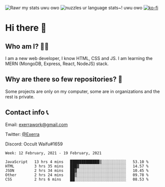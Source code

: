 ![Rawr my stats uwu owo](https://github-readme-stats.vercel.app/api?username=Exerra&show_icons=true&theme=buefy)
![nuzzles ur language stats~! uwu owo](https://github-readme-stats.vercel.app/api/top-langs/?username=Exerra&layout=compact)
[![ko-fi](https://www.ko-fi.com/img/githubbutton_sm.svg)](https://ko-fi.com/X8X130H96)
# Hi there 👋
## Who am I? 🙋‍♀️
I am a new web developer, I know HTML, CSS and JS. I am learning the MERN (MongoDB, Express, React, NodeJS) stack.
## Why are there so few repositories? 🤔
Some projects are only on my computer, some are in organizations and the rest is private.
## Contact info 📞
Email: [exerrawork@gmail.com](mailto:exerrawork@gmail.com)

Twitter: [@Exerra](https://twitter.com/exerra)

Discord: Occult Waifu#1659

<!--START_SECTION:waka-->
```text
Week: 12 February, 2021 - 19 February, 2021

JavaScript   13 hrs 4 mins   █████████████▒░░░░░░░░░░░   53.10 % 
HTML         3 hrs 35 mins   ███▓░░░░░░░░░░░░░░░░░░░░░   14.57 % 
JSON         2 hrs 34 mins   ██▓░░░░░░░░░░░░░░░░░░░░░░   10.45 % 
Other        2 hrs 24 mins   ██▒░░░░░░░░░░░░░░░░░░░░░░   09.78 % 
CSS          2 hrs 6 mins    ██░░░░░░░░░░░░░░░░░░░░░░░   08.53 % 
```
<!--END_SECTION:waka-->

